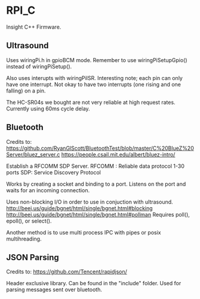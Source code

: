 # RPI_C
Insight C++ Firmware.

## Ultrasound
Uses wiringPi.h in gpioBCM mode. Remember to use wiringPiSetupGpio() instead of wiringPiSetup().

Also uses interupts with wiringPiISR. Interesting note; each pin can only have one interrupt.
Not okay to have two interrupts (one rising and one falling) on a pin.

The HC-SR04s we bought are not very reliable at high request rates. Currently using 60ms cycle delay. 

## Bluetooth
Credits to:
https://github.com/RyanGlScott/BluetoothTest/blob/master/C%20BlueZ%20Server/bluez_server.c
https://people.csail.mit.edu/albert/bluez-intro/

Establish a RFCOMM SDP Server. 
RFCOMM : Reliable data protocol 1-30 ports
SDP: Service Discovery Protocol

Works by creating a socket and binding to a port. 
Listens on the port and waits for an incoming connection.

Uses non-blocking I/O in order to use in conjuction with ultrasound.
http://beej.us/guide/bgnet/html/single/bgnet.html#blocking
http://beej.us/guide/bgnet/html/single/bgnet.html#pollman
Requires poll(), epoll(), or select().

Another method is to use multi process IPC with pipes or posix multihreading.

## JSON Parsing
Credits to:
https://github.com/Tencent/rapidjson/

Header exclusive library. Can be found in the "include" folder.
Used for parsing messages sent over bluetooth.
